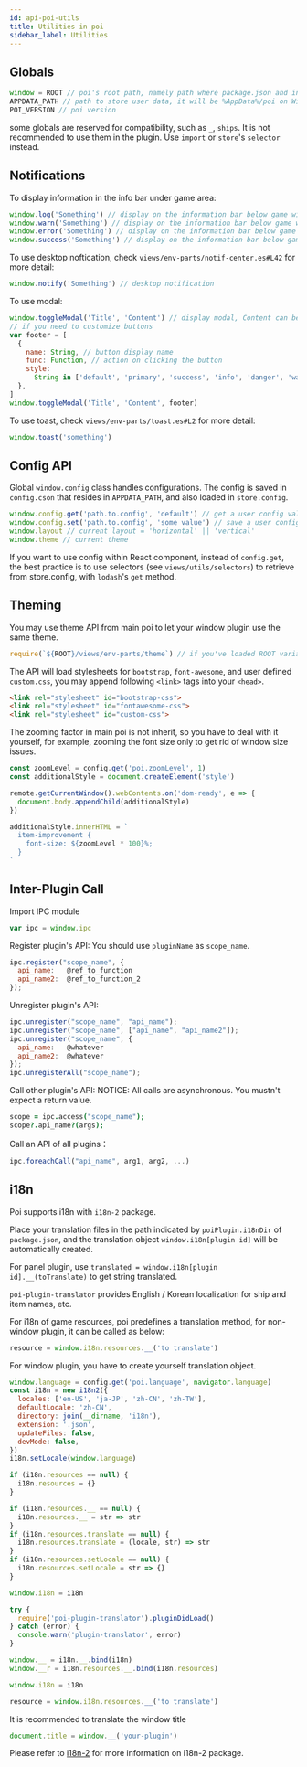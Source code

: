 ```yaml
---
id: api-poi-utils
title: Utilities in poi
sidebar_label: Utilities
---
```


## Globals

```javascript
window = ROOT // poi's root path, namely path where package.json and index.html reside
APPDATA_PATH // path to store user data, it will be %AppData%/poi on Windows, ~/.config/poi on Linux, ~/Library/Application Support/poi on macOS
POI_VERSION // poi version
```

some globals are reserved for compatibility, such as `_`, `ships`. It is not recommended to use them in the plugin. Use `import` or `store`'s `selector` instead.

## Notifications

To display information in the info bar under game area:

```javascript
window.log('Something') // display on the information bar below game window
window.warn('Something') // display on the information bar below game window
window.error('Something') // display on the information bar below game window
window.success('Something') // display on the information bar below game window
```

To use desktop noftication, check `views/env-parts/notif-center.es#L42` for more detail:

```javascript
window.notify('Something') // desktop notification
```

To use modal:

```javascript
window.toggleModal('Title', 'Content') // display modal, Content can be HTML
// if you need to customize buttons
var footer = [
  {
    name: String, // button display name
    func: Function, // action on clicking the button
    style:
      String in ['default', 'primary', 'success', 'info', 'danger', 'warning'], // button style
  },
]
window.toggleModal('Title', 'Content', footer)
```

To use toast, check `views/env-parts/toast.es#L2` for more detail:

```javascript
window.toast('something')
```

## Config API

Global `window.config` class handles configurations. The config is saved in `config.cson` that resides in `APPDATA_PATH`, and also loaded in `store.config`.

```javascript
window.config.get('path.to.config', 'default') // get a user config value, if fail, return the default value (NOT RECOMMENDED, SEE BELOW)
window.config.set('path.to.config', 'some value') // save a user config value, not providing value will delete the config path
window.layout // current layout = 'horizontal' || 'vertical'
window.theme // current theme
```

If you want to use config within React component, instead of `config.get`, the best practice is to use selectors (see `views/utils/selectors`) to retrieve from store.config, with `lodash`'s `get` method.

## Theming

You may use theme API from main poi to let your window plugin use the same theme.

```javascript
require(`${ROOT}/views/env-parts/theme`) // if you've loaded ROOT variable
```

The API will load stylesheets for `bootstrap`, `font-awesome`, and user defined `custom.css`, you may append following `<link>` tags into your `<head>`.

```html
<link rel="stylesheet" id="bootstrap-css">
<link rel="stylesheet" id="fontawesome-css">
<link rel="stylesheet" id="custom-css">
```

The zooming factor in main poi is not inherit, so you have to deal with it yourself, for example, zooming the font size only to get rid of window size issues.

```javascript
const zoomLevel = config.get('poi.zoomLevel', 1)
const additionalStyle = document.createElement('style')

remote.getCurrentWindow().webContents.on('dom-ready', e => {
  document.body.appendChild(additionalStyle)
})

additionalStyle.innerHTML = `
  item-improvement {
    font-size: ${zoomLevel * 100}%;
  }
`
```

## Inter-Plugin Call

Import IPC module

```javascript
var ipc = window.ipc
```

Register plugin's API:
You should use `pluginName` as `scope_name`.

```javascript
ipc.register("scope_name", {
  api_name:   @ref_to_function
  api_name2:  @ref_to_function_2
});
```

Unregister plugin's API:

```javascript
ipc.unregister("scope_name", "api_name");
ipc.unregister("scope_name", ["api_name", "api_name2"]);
ipc.unregister("scope_name", {
  api_name:   @whatever
  api_name2:  @whatever
});
ipc.unregisterAll("scope_name");
```

Call other plugin's API:
NOTICE: All calls are asynchronous. You mustn't expect a return value.

```coffeescript
scope = ipc.access("scope_name");
scope?.api_name?(args);
```

Call an API of all plugins：

```javascript
ipc.foreachCall("api_name", arg1, arg2, ...)
```

## i18n

Poi supports i18n with `i18n-2` package.

Place your translation files in the path indicated by `poiPlugin.i18nDir` of `package.json`, and the translation object `window.i18n[plugin id]` will be automatically created.

For panel plugin, use `translated = window.i18n[plugin id].__(toTranslate)` to get string translated.

`poi-plugin-translator` provides English / Korean localization for ship and item names, etc.

For i18n of game resources, poi predefines a translation method, for non-window plugin, it can be called as below:

```javascript
resource = window.i18n.resources.__('to translate')
```

For window plugin, you have to create yourself translation object.

```javascript
window.language = config.get('poi.language', navigator.language)
const i18n = new i18n2({
  locales: ['en-US', 'ja-JP', 'zh-CN', 'zh-TW'],
  defaultLocale: 'zh-CN',
  directory: join(__dirname, 'i18n'),
  extension: '.json',
  updateFiles: false,
  devMode: false,
})
i18n.setLocale(window.language)

if (i18n.resources == null) {
  i18n.resources = {}
}

if (i18n.resources.__ == null) {
  i18n.resources.__ = str => str
}
if (i18n.resources.translate == null) {
  i18n.resources.translate = (locale, str) => str
}
if (i18n.resources.setLocale == null) {
  i18n.resources.setLocale = str => {}
}

window.i18n = i18n

try {
  require('poi-plugin-translator').pluginDidLoad()
} catch (error) {
  console.warn('plugin-translator', error)
}

window.__ = i18n.__.bind(i18n)
window.__r = i18n.resources.__.bind(i18n.resources)

window.i18n = i18n

resource = window.i18n.resources.__('to translate')
```

It is recommended to translate the window title

```javascript
document.title = window.__('your-plugin')
```

Please refer to [i18n-2](https://github.com/jeresig/i18n-node-2) for more information on i18n-2 package.
